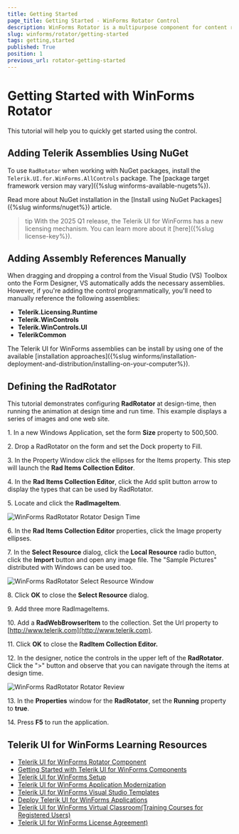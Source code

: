 ```yaml
---
title: Getting Started
page_title: Getting Started - WinForms Rotator Control
description: WinForms Rotator is a multipurpose component for content rotation and personalization. Highly customizable, it delivers high interactivity and user involvement.
slug: winforms/rotator/getting-started
tags: getting,started
published: True
position: 1
previous_url: rotator-getting-started
---
```


# Getting Started with WinForms Rotator

This tutorial will help you to quickly get started using the control.

## Adding Telerik Assemblies Using NuGet

To use `RadRotator` when working with NuGet packages, install the `Telerik.UI.for.WinForms.AllControls` package. The [package target framework version may vary]({%slug winforms-available-nugets%}).

Read more about NuGet installation in the [Install using NuGet Packages]({%slug winforms/nuget%}) article.

>tip With the 2025 Q1 release, the Telerik UI for WinForms has a new licensing mechanism. You can learn more about it [here]({%slug license-key%}).

## Adding Assembly References Manually

When dragging and dropping a control from the Visual Studio (VS) Toolbox onto the Form Designer, VS automatically adds the necessary assemblies. However, if you're adding the control programmatically, you'll need to manually reference the following assemblies:

* __Telerik.Licensing.Runtime__
* __Telerik.WinControls__
* __Telerik.WinControls.UI__
* __TelerikCommon__

The Telerik UI for WinForms assemblies can be install by using one of the available [installation approaches]({%slug winforms/installation-deployment-and-distribution/installing-on-your-computer%}). 

## Defining the RadRotator

This tutorial demonstrates configuring __RadRotator__ at design-time, then running the animation at design time and run time. This example displays a series of images and one web site.
        

1\. In a new Windows Application, set the form __Size__ property to 500,500.
            

2\. Drop a RadRotator on the form and set the Dock property to Fill. 

3\. In the Property Window click the ellipses for the Items property. This step will launch the __Rad Items Collection Editor__.
            

4\. In the __Rad Items Collection Editor__, click the Add split button arrow to display the types that can be used by RadRotator.
            

5\. Locate and click the __RadImageItem__.

![WinForms RadRotator Rotator Design Time](images/rotator-getting-started001.png)

6\. In the __Rad Items Collection Editor__ properties, click the Image property ellipses.

7\. In the __Select Resource__ dialog, click the __Local Resource__ radio button, click the __Import__ button and open any image file. The "Sample Pictures" distributed with Windows can be used too.

![WinForms RadRotator Select Resource Window](images/rotator-getting-started002.png)

8\. Click __OK__ to close the __Select Resource__ dialog.
            

9\. Add three more RadImageItems. 

10\. Add a __RadWebBrowserItem__ to the collection. Set the Url property to [http://www.telerik.com](http://www.telerik.com).

11\. Click __OK__ to close the __RadItem Collection Editor.__

12\. In the designer, notice the controls in the upper left of the __RadRotator__. Click the ">" button and observe that you can navigate through the items at design time.

![WinForms RadRotator Rotator Review](images/rotator-getting-started003.png)

13\. In the __Properties__ window for the __RadRotator__, set the __Running__ property to __true__.

14\. Press __F5__ to run the application.
            

## Telerik UI for WinForms Learning Resources
* [Telerik UI for WinForms Rotator Component](https://www.telerik.com/products/winforms/rotator.aspx)
* [Getting Started with Telerik UI for WinForms Components](https://docs.telerik.com/devtools/winforms/getting-started/first-steps)
* [Telerik UI for WinForms Setup](https://docs.telerik.com/devtools/winforms/installation-and-upgrades/installing-on-your-computer)
* [Telerik UI for WinForms Application Modernization](https://docs.telerik.com/devtools/winforms/winforms-converter/overview)
* [Telerik UI for WinForms Visual Studio Templates](https://docs.telerik.com/devtools/winforms/visual-studio-integration/visual-studio-templates)
* [Deploy Telerik UI for WinForms Applications](https://docs.telerik.com/devtools/winforms/deployment-and-distribution/application-deployment)
* [Telerik UI for WinForms Virtual Classroom(Training Courses for Registered Users)](https://learn.telerik.com/learn/course/external/view/elearning/17/telerik-ui-for-winforms)
* [Telerik UI for WinForms License Agreement)](https://www.telerik.com/purchase/license-agreement/winforms-dlw-s)

